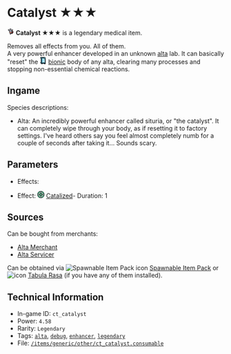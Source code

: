 # Catalyst ★★★

<img src="https://raw.githubusercontent.com/Ceterai/Enternia/main/items/generic/other/ct_catalyst.png" alt="Catalyst ★★★ icon" loading="lazy" height="16px" width="auto" /> **Catalyst ★★★** is a legendary medical item.

Removes all effects from you. All of them.  
A very powerful enhancer developed in an unknown [alta](https://ceterai.github.io/MyEnternia/Wiki/Tags/Alta) lab. It can basically "reset" the <img src="https://raw.githubusercontent.com/Ceterai/Enternia/main/codex/alta/ebook/bionid.png" alt="Bionics icon" loading="lazy" height="16px" width="auto" /> [bionic](https://ceterai.github.io/MyEnternia/Wiki/Bionics) body of any alta, clearing many processes and stopping non-essential chemical reactions.

## Ingame

Species descriptions:

- Alta: An incredibly powerful enhancer called situria, or "the catalyst". It can completely wipe through your body, as if resetting it to factory settings. I've heard others say you feel almost completely numb for a couple of seconds after taking it... Sounds scary.

## Parameters

- Effects: 

- Effect: <img src="https://raw.githubusercontent.com/Ceterai/Enternia/main/stats/effects/ct_pulse_paralysis.png" alt="Catalized icon" loading="lazy" height="16px" width="auto" /> [Catalized](https://ceterai.github.io/MyEnternia/Wiki/Catalized)- Duration: 1

## Sources

Can be bought from merchants:

- [Alta Merchant](https://ceterai.github.io/MyEnternia/Wiki/AltaMerchant)
- [Alta Servicer](https://ceterai.github.io/MyEnternia/Wiki/AltaServicer)

Can be obtained via <img src="https://raw.githubusercontent.com/Silverfeelin/Starbound-SpawnableItemPack/master/interface/sip/iconSmall.png" alt="Spawnable Item Pack icon" width="18" height="14"/> [Spawnable Item Pack](https://steamcommunity.com/sharedfiles/filedetails/?id=733665104) or <img src="https://steamuserimages-a.akamaihd.net/ugc/263843960696222713/3EC9A7C005541F7D577EBCB8C5736B4EFC9973D6/" alt="icon" width="8" height="12"/> [Tabula Rasa](https://community.playstarbound.com/resources/the-tabula-rasa.3222/) (if you have any of them installed).

## Technical Information

- In-game ID: `ct_catalyst`
- Power: `4.58`
- Rarity: `Legendary`
- Tags: [`alta`](https://ceterai.github.io/MyEnternia/Wiki/Tags/Alta), [`debug`](https://ceterai.github.io/MyEnternia/Wiki/Tags/Debug), [`enhancer`](https://ceterai.github.io/MyEnternia/Wiki/Tags/Enhancer), [`legendary`](https://ceterai.github.io/MyEnternia/Wiki/Tags/Legendary)
- File: [`/items/generic/other/ct_catalyst.consumable`](https://github.com/Ceterai/Enternia/blob/main/items/generic/other/ct_catalyst.consumable)
